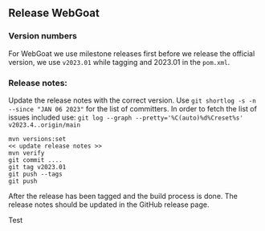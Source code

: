 ## Release WebGoat

### Version numbers

For WebGoat we use milestone releases first before we release the official version, we use `v2023.01` while tagging
and 2023.01 in the `pom.xml`.

### Release notes:

Update the release notes with the correct version. Use `git shortlog -s -n --since "JAN 06 2023"` for the list of
committers. In order to fetch the list of issues included use:
`git log --graph --pretty='%C(auto)%d%Creset%s' v2023.4..origin/main`

```
mvn versions:set
<< update release notes >>
mvn verify
git commit ....
git tag v2023.01
git push --tags
git push
```

After the release has been tagged and the build process is done. The release notes should be updated in the GitHub
release page.

Test
